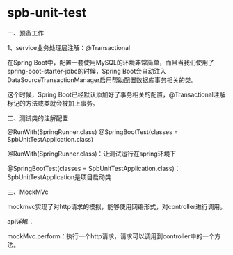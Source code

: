 # spb-unit-test

一、预备工作

1、service业务处理层注解：@Transactional

在Spring Boot中，配置一套使用MySQL的环境非常简单，而且当我们使用了spring-boot-starter-jdbc的时候，Spring Boot会自动注入DataSourceTransactionManager启用帮助配置数据库事务相关的类。

这个时候，Spring Boot已经默认添加好了事务相关的配置，@Transactional注解标记的方法或类就会被加上事务。

二、测试类的注解配置

@RunWith(SpringRunner.class)
@SpringBootTest(classes = SpbUnitTestApplication.class)

@RunWith(SpringRunner.class)：让测试运行在spring环境下

@SpringBootTest(classes = SpbUnitTestApplication.class)：SpbUnitTestApplication是项目启动类

三、MockMVc

mockmvc实现了对http请求的模拟，能够使用网络形式，对controller进行调用。

api详解：

mockMvc.perform：执行一个http请求，请求可以调用到controller中的一个方法。





